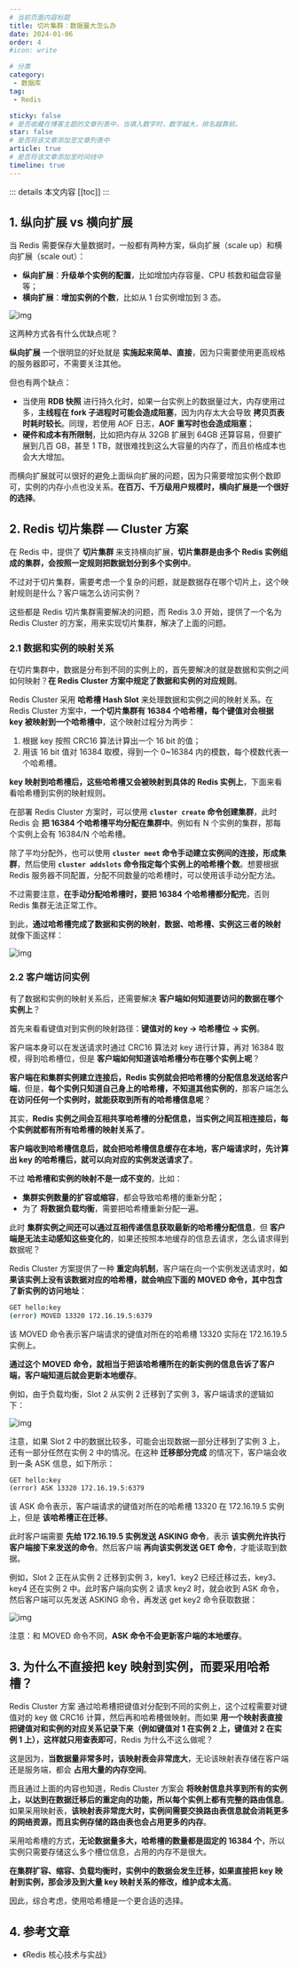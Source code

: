 ```yaml
---
# 当前页面内容标题
title: 切片集群：数据量大怎么办
date: 2024-01-06
order: 4
#icon: write

# 分类
category:
 - 数据库
tag:
 - Redis

sticky: false
# 是否收藏在博客主题的文章列表中，当填入数字时，数字越大，排名越靠前。
star: false
# 是否将该文章添加至文章列表中
article: true
# 是否将该文章添加至时间线中
timeline: true
---
```



::: details 本文内容
[[toc]]
:::


## 1. 纵向扩展 vs 横向扩展

当 Redis 需要保存大量数据时，一般都有两种方案，纵向扩展（scale up）和横向扩展（scale out）：

- **纵向扩展**：**升级单个实例的配置**，比如增加内存容量、CPU 核数和磁盘容量等；
- **横向扩展**：**增加实例的个数**，比如从 1 台实例增加到 3 态。

![img](https://run-notes.oss-cn-beijing.aliyuncs.com/notes/https%2Fstatic001.geekbang.org%2Fresource%2Fimage%2F7a%2F1a-2024_01_06-1704527210.jpeg)

这两种方式各有什么优缺点呢？

**纵向扩展** 一个很明显的好处就是 **实施起来简单、直接**，因为只需要使用更高规格的服务器即可，不需要关注其他。

但也有两个缺点：

- 当使用 **RDB 快照** 进行持久化时，如果一台实例上的数据量过大，内存使用过多，**主线程在 fork 子进程时可能会造成阻塞**，因为内存太大会导致 **拷贝页表时耗时较长**。同理，若使用 AOF 日志，**AOF 重写时也会造成阻塞**；
- **硬件和成本有所限制**，比如把内存从 32GB 扩展到 64GB 还算容易，但要扩展到几百 GB，甚至 1 TB，就很难找到这么大容量的内存了，而且价格成本也会大大增加。

而横向扩展就可以很好的避免上面纵向扩展的问题，因为只需要增加实例个数即可，实例的内存小点也没关系。**在百万、千万级用户规模时，横向扩展是一个很好的选择**。

## 2. Redis 切片集群 — Cluster 方案

在 Redis 中，提供了 **切片集群** 来支持横向扩展，**切片集群是由多个 Redis 实例组成的集群，会按照一定规则把数据划分到多个实例中**。

不过对于切片集群，需要考虑一个复杂的问题，就是数据存在哪个切片上，这个映射规则是什么？客户端怎么访问实例？

这些都是 Redis 切片集群需要解决的问题，而 Redis 3.0 开始，提供了一个名为 Redis Cluster 的方案，用来实现切片集群，解决了上面的问题。

### 2.1 数据和实例的映射关系

在切片集群中，数据是分布到不同的实例上的，首先要解决的就是数据和实例之间如何映射？**在 Redis Cluster 方案中规定了数据和实例的对应规则**。

Redis Cluster 采用 **哈希槽 Hash Slot** 来处理数据和实例之间的映射关系。在 Redis Cluster 方案中，**一个切片集群有 16384 个哈希槽，每个键值对会根据 key 被映射到一个哈希槽中**，这个映射过程分为两步：

1. 根据 key 按照 CRC16 算法计算出一个 16 bit 的值；
2. 用该 16 bit 值对 16384 取模，得到一个 0~16384 内的模数，每个模数代表一个哈希槽。

**key 映射到哈希槽后，这些哈希槽又会被映射到具体的 Redis 实例上**，下面来看看哈希槽到实例的映射规则。

在部署 Redis Cluster 方案时，可以使用 **`cluster create` 命令创建集群**，此时 Redis 会 **把 16384 个哈希槽平均分配在集群中**。例如有 N 个实例的集群，那每个实例上会有 16384/N 个哈希槽。

除了平均分配外，也可以使用 **`cluster meet` 命令手动建立实例间的连接，形成集群**，然后使用 **`cluster addslots` 命令指定每个实例上的哈希槽个数**。想要根据 Redis 服务器不同配置，分配不同数量的哈希槽时，可以使用该手动分配方法。

不过需要注意，**在手动分配哈希槽时，要把 16384 个哈希槽都分配完**，否则 Redis 集群无法正常工作。

到此，**通过哈希槽完成了数据和实例的映射**，**数据、哈希槽、实例这三者的映射** 就像下面这样：

![img](https://run-notes.oss-cn-beijing.aliyuncs.com/notes/https%2Fstatic001.geekbang.org%2Fresource%2Fimage%2F7d%2Fab-2024_01_06-1704531224.jpeg)

### 2.2 客户端访问实例

有了数据和实例的映射关系后，还需要解决 **客户端如何知道要访问的数据在哪个实例上**？

首先来看看键值对到实例的映射路径：**键值对的 key -> 哈希槽位 -> 实例**。

客户端本身可以在发送请求时通过 CRC16 算法对 key 进行计算，再对 16384 取模，得到哈希槽位，但是 **客户端如何知道该哈希槽分布在哪个实例上呢**？

**客户端在和集群实例建立连接后，Redis 实例就会把哈希槽的分配信息发送给客户端**，但是，**每个实例只知道自己身上的哈希槽，不知道其他实例的**，那客户端怎么 **在访问任何一个实例时，就能获取到所有的哈希槽信息呢**？

其实，**Redis 实例之间会互相共享哈希槽的分配信息，当实例之间互相连接后，每个实例就都有所有哈希槽的映射关系了**。

**客户端收到哈希槽信息后，就会把哈希槽信息缓存在本地，客户端请求时，先计算出 key 的哈希槽后，就可以向对应的实例发送请求了**。

不过 **哈希槽和实例的映射不是一成不变的**，比如：

- **集群实例数量的扩容或缩容**，都会导致哈希槽的重新分配；
- 为了 **将数据负载均衡**，需要把哈希槽重新分配一遍。

此时 **集群实例之间还可以通过互相传递信息获取最新的哈希槽分配信息**，但 **客户端是无法主动感知这些变化的**，如果还按照本地缓存的信息去请求，怎么请求得到数据呢？

Redis Cluster 方案提供了一种 **重定向机制**，客户端在向一个实例发送请求时，**如果该实例上没有该数据对应的哈希槽，就会响应下面的 MOVED 命令，其中包含了新实例的访问地址**：

```sh
GET hello:key
(error) MOVED 13320 172.16.19.5:6379
```

该 MOVED 命令表示客户端请求的键值对所在的哈希槽 13320 实际在 172.16.19.5 实例上。

**通过这个 MOVED 命令，就相当于把该哈希槽所在的新实例的信息告诉了客户端，客户端知道后就会更新本地缓存**。

例如，由于负载均衡，Slot 2 从实例 2 迁移到了实例 3，客户端请求的逻辑如下：

![img](https://run-notes.oss-cn-beijing.aliyuncs.com/notes/https%2Fstatic001.geekbang.org%2Fresource%2Fimage%2F35%2F09-2024_01_06-1704534955.jpeg)

注意，如果 Slot 2 中的数据比较多，可能会出现数据一部分迁移到了实例 3 上，还有一部分任然在实例 2 中的情况。在这种 **迁移部分完成** 的情况下，客户端会收到一条 ASK 信息，如下所示：

```sh
GET hello:key
(error) ASK 13320 172.16.19.5:6379
```

该 ASK 命令表示，客户端请求的键值对所在的哈希槽 13320 在 172.16.19.5 实例上，但是 **该哈希槽正在迁移**。

此时客户端需要 **先给 172.16.19.5 实例发送 ASKING 命令**，表示 **该实例允许执行客户端接下来发送的命令**。然后客户端 **再向该实例发送 GET 命令**，才能读取到数据。

例如，Slot 2 正在从实例 2 迁移到实例 3，key1、key2 已经迁移过去，key3、key4 还在实例 2 中。此时客户端向实例 2 请求 key2 时，就会收到 ASK 命令，然后客户端可以先发送 ASKING 命令，再发送 get key2 命令获取数据：

![img](https://run-notes.oss-cn-beijing.aliyuncs.com/notes/https%2Fstatic001.geekbang.org%2Fresource%2Fimage%2Fe9%2Fb0-2024_01_06-1704536177.jpeg)

注意：和 MOVED 命令不同，**ASK 命令不会更新客户端的本地缓存**。

## 3. 为什么不直接把 key 映射到实例，而要采用哈希槽？

Redis Cluster 方案 通过哈希槽把键值对分配到不同的实例上，这个过程需要对键值对的 key 做 CRC16 计算，然后再和哈希槽做映射。而如果 **用一个映射表直接把键值对和实例的对应关系记录下来（例如键值对 1 在实例 2 上，键值对 2 在实例 1 上），这样就只用查表即可**，Redis 为什么不这么做呢？

这是因为，**当数据量非常多时，该映射表会非常庞大**，无论该映射表存储在客户端还是服务端，都会 **占用大量的内存空间**。

而且通过上面的内容也知道，Redis Cluster 方案会 **将映射信息共享到所有的实例上，以达到在数据迁移后的重定向的功能，所以每个实例上都有完整的路由信息**。如果采用映射表，**该映射表非常庞大时，实例间需要交换路由表信息就会消耗更多的网络资源，而且实例存储的路由表也会占用更多的内存**。

采用哈希槽的方式，**无论数据量多大，哈希槽的数量都是固定的 16384 个**，所以实例只需要存储这么多个槽位信息，占用的内存不是很大。

**在集群扩容、缩容、负载均衡时，实例中的数据会发生迁移，如果直接把 key 映射到实例，那会涉及到大量 key 映射关系的修改，维护成本太高**。

因此，综合考虑，使用哈希槽是一个更合适的选择。

## 4. 参考文章

- 《Redis 核心技术与实战》




